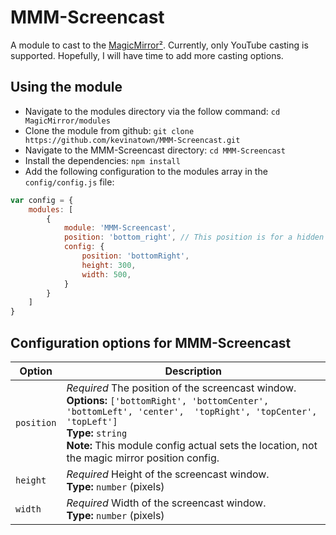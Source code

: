 # MMM-Screencast
A module to cast to the [MagicMirror²](https://github.com/MichMich/MagicMirror/). Currently, only YouTube casting is supported. Hopefully, I will have time to add more casting options.

## Using the module

* Navigate to the modules directory via the follow command: `cd MagicMirror/modules`
* Clone the module from github: `git clone https://github.com/kevinatown/MMM-Screencast.git`
* Navigate to the MMM-Screencast directory: `cd MMM-Screencast`
* Install the dependencies: `npm install`
* Add the following configuration to the modules array in the `config/config.js` file:
```js
var config = {
    modules: [
        {
			module: 'MMM-Screencast',
			position: 'bottom_right', // This position is for a hidden <div /> and not the screencast window
	 		config: {
				position: 'bottomRight',
				height: 300,
				width: 500,
			}
        }
    ]
}
```

## Configuration options for MMM-Screencast

| Option    | Description
|---------- |-----------
| `position`| *Required* The position of the screencast window. <br>**Options:** `['bottomRight', 'bottomCenter', 'bottomLeft', 'center',  'topRight', 'topCenter', 'topLeft']` <br>**Type:** `string` <br>**Note:** This module config actual sets the location, not the magic mirror position config.
| `height`  | *Required* Height of the screencast window. <br>**Type:** `number` (pixels)
| `width`   | *Required* Width of the screencast window. <br>**Type:** `number` (pixels)
